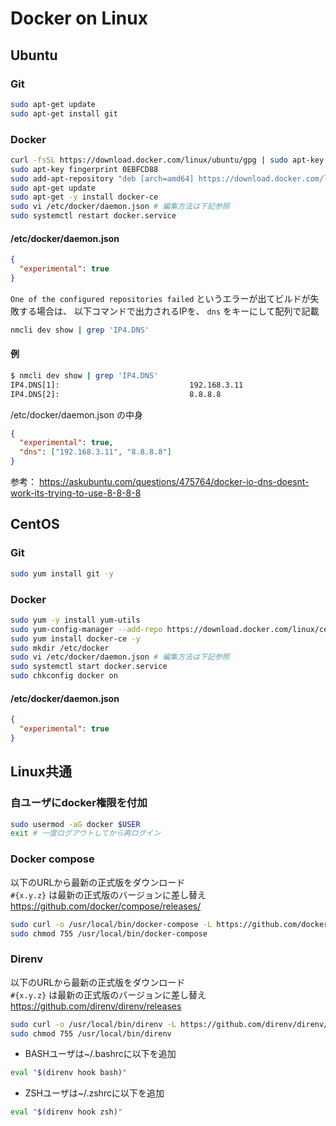 # Docker on Linux
## Ubuntu
### Git
```bash
sudo apt-get update
sudo apt-get install git
```

### Docker
```bash
curl -fsSL https://download.docker.com/linux/ubuntu/gpg | sudo apt-key add -
sudo apt-key fingerprint 0EBFCD88
sudo add-apt-repository "deb [arch=amd64] https://download.docker.com/linux/ubuntu $(lsb_release -cs) stable"
sudo apt-get update
sudo apt-get -y install docker-ce
sudo vi /etc/docker/daemon.json # 編集方法は下記参照
sudo systemctl restart docker.service
```

#### /etc/docker/daemon.json
```json
{
  "experimental": true
}
```
`One of the configured repositories failed` というエラーが出てビルドが失敗する場合は、
以下コマンドで出力されるIPを、 `dns` をキーにして配列で記載
```bash
nmcli dev show | grep 'IP4.DNS'
```

#### 例
```bash
$ nmcli dev show | grep 'IP4.DNS'
IP4.DNS[1]:                             192.168.3.11
IP4.DNS[2]:                             8.8.8.8
```
/etc/docker/daemon.json の中身
```json
{
  "experimental": true,
  "dns": ["192.168.3.11", "8.8.8.8"]
}
```

参考： https://askubuntu.com/questions/475764/docker-io-dns-doesnt-work-its-trying-to-use-8-8-8-8

## CentOS
### Git
```bash
sudo yum install git -y
```
### Docker
```bash
sudo yum -y install yum-utils
sudo yum-config-manager --add-repo https://download.docker.com/linux/centos/docker-ce.repo
sudo yum install docker-ce -y
sudo mkdir /etc/docker
sudo vi /etc/docker/daemon.json # 編集方法は下記参照
sudo systemctl start docker.service
sudo chkconfig docker on
```
#### /etc/docker/daemon.json
```json
{
  "experimental": true
}
```

## Linux共通
### 自ユーザにdocker権限を付加
```bash
sudo usermod -aG docker $USER
exit # 一度ログアウトしてから再ログイン
```

### Docker compose
以下のURLから最新の正式版をダウンロード  
`#{x.y.z}` は最新の正式版のバージョンに差し替え  
https://github.com/docker/compose/releases/
```bash
sudo curl -o /usr/local/bin/docker-compose -L https://github.com/docker/compose/releases/download/#{x.y.z}/docker-compose-`uname -s`-`uname -m`
sudo chmod 755 /usr/local/bin/docker-compose
```

### Direnv
以下のURLから最新の正式版をダウンロード  
`#{x.y.z}` は最新の正式版のバージョンに差し替え  
https://github.com/direnv/direnv/releases
```bash
sudo curl -o /usr/local/bin/direnv -L https://github.com/direnv/direnv/releases/download/v#{x.y.z}/direnv.linux-amd64
sudo chmod 755 /usr/local/bin/direnv
```

* BASHユーザは~/.bashrcに以下を追加
```bash
eval "$(direnv hook bash)"
```
* ZSHユーザは~/.zshrcに以下を追加
```bash
eval "$(direnv hook zsh)"
```
